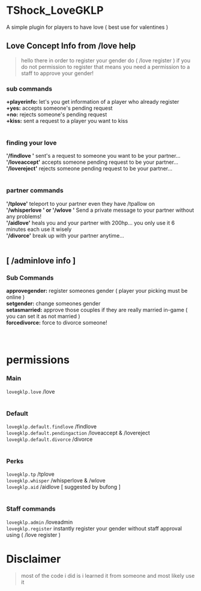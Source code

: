 # TShock_LoveGKLP
A simple plugin for players to have love ( best use for valentines )


## Love Concept Info from /love help
> hello there in order to register your gender do ( /love register <your gender> )
if you do not permission to register that means you need a permission to a staff to approve your gender!

### sub commands
**+playerinfo:** let's you get information of a player who already register <br />
**+yes:** accepts someone's pending request <br />
**+no:** rejects someone's pending request <br />
**+kiss:** sent a request to a player you want to kiss <br />
<br />
### finding your love
**'/findlove <playername>'** sent's a request to someone you want to be your partner... <br />
**'/loveaccept'** accepts someone pending request to be your partner... <br />
**'/lovereject'** rejects someone pending request to be your partner... <br />
<br />
### partner commands
**'/tplove'** teleport to your partner even they have /tpallow on <br />
**'/whisperlove <message>' or '/wlove <message>'** Send a private message to your partner without any problems! <br />
**'/aidlove'** heals you and your partner with 200hp... you only use it 6 minutes each use it wisely <br />
**'/divorce'** break up with your partner anytime... <br />
<br />
## [ /adminlove info ]
### Sub Commands
**approvegender:** register someones gender ( player your picking must be online ) <br />
**setgender:** change someones gender <br />
**setasmarried:** approve those couples if they are really married in-game ( you can set it as not married ) <br />
**forcedivorce:** force to divorce someone! <br />
<br />
<br />
# permissions
### Main
`lovegklp.love` /love <br />
<br />
### Default
`lovegklp.default.findlove` /findlove <br />
`lovegklp.default.pendingaction` /loveaccept & /lovereject <br />
`lovegklp.default.divorce` /divorce <br />
<br />
### Perks
`lovegklp.tp` /tplove <br />
`lovegklp.whisper` /whisperlove & /wlove <br />
`lovegklp.aid` /aidlove [ suggested by bufong ] <br />
<br />
### Staff commands
`lovegklp.admin` /loveadmin <br />
`lovegklp.register` instantly register your gender without staff approval using ( /love register <gender> ) <br />

# Disclaimer
> most of the code i did is i learned it from someone and most likely use it
